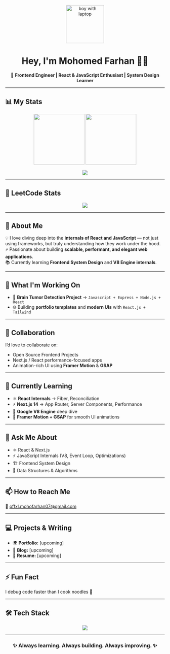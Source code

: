 <!-- GitHub Profile README -->

<p align="center">
  <img src="https://camo.githubusercontent.com/4b255b645e6a0b2f085585ff5a9c7d1931fbef3063b41958ec7ae31f09e4c473/68747470733a2f2f61737465722e636c6f75642f77702d636f6e74656e742f75706c6f6164732f323032322f31312f636f6d70696c696e672d636f64652e676966" width="120px" alt="boy with laptop"/>
</p>

<h1 align="center">Hey, I'm Mohomed Farhan 👨‍💻</h1>

<p align="center">
  🚀 <b>Frontend Engineer | React & JavaScript Enthusiast | System Design Learner</b>  
</p>

---

## 📊 My Stats  

<p align="center">
  <img src="https://github-readme-stats.vercel.app/api?username=MohomedFarhan07&show_icons=true&theme=tokyonight" height="160px"/>
  <img src="https://github-readme-stats.vercel.app/api/top-langs/?username=MohomedFarhan07&layout=compact&theme=tokyonight" height="160px"/>
</p>  

<p align="center">
  <img src="https://github-readme-streak-stats.herokuapp.com/?user=MohomedFarhan07&theme=tokyonight" />
</p>  

---

## 🧩 LeetCode Stats  

<p align="center">
  <img src="https://leetcard.jacoblin.cool/Mohomed_Farhan?theme=dark&font=Baloo%20Chettan%202&ext=activity" />
</p>

---

## 🌟 About Me  

💡 I love diving deep into the **internals of React and JavaScript** — not just using frameworks, but truly understanding how they work under the hood.  
⚡ Passionate about building **scalable, performant, and elegant web applications**.  
📚 Currently learning **Frontend System Design** and **V8 Engine internals**.  

---

## 🔭 What I'm Working On  

- 🧠 **Brain Tumor Detection Project** → `Javascript + Express + Node.js + React`  
- 🌐 Building **portfolio templates** and **modern UIs** with `React.js + Tailwind`  

---

## 🤝 Collaboration  

I’d love to collaborate on:  
- Open Source Frontend Projects  
- Next.js / React performance-focused apps  
- Animation-rich UI using **Framer Motion** & **GSAP**  

---

## 🌱 Currently Learning  

- ⚛️ **React Internals** → Fiber, Reconciliation  
- ⚡ **Next.js 14** → App Router, Server Components, Performance  
- 🔬 **Google V8 Engine** deep dive  
- 🎨 **Framer Motion + GSAP** for smooth UI animations  

---

## 💬 Ask Me About  

- ⚛️ React & Next.js  
- ⚡ JavaScript Internals (V8, Event Loop, Optimizations)  
- 🏗️ Frontend System Design  
- 🔑 Data Structures & Algorithms  

---

## 📫 How to Reach Me  

📧 [offxl.mohofarhan07@gmail.com](mailto:example@gmail.com)  

---

## 💻 Projects & Writing  

- 🌍 **Portfolio:** [upcoming]  
- 📝 **Blog:** [upcoming]  
- 📂 **Resume:** [upcoming]  

---

## ⚡ Fun Fact  

I debug code faster than I cook noodles 🍜  

---

## 🛠️ Tech Stack  

<p align="center">
  <img src="https://skillicons.dev/icons?i=js,ts,react,nextjs,redux,nodejs,express,tailwind,html,css,vscode,git,github,figma" />
</p>  

---

<h3 align="center">✨ Always learning. Always building. Always improving. ✨</h3>
